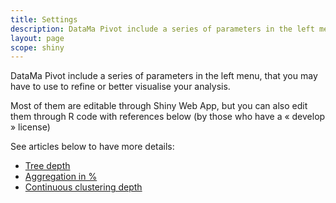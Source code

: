 ```yaml
---
title: Settings
description: DataMa Pivot include a series of parameters in the left menu, that you may have to use to refine or better visualise your analysis.
layout: page
scope: shiny
---
```


DataMa Pivot include a series of parameters in the left menu, that you may have to use to refine or better visualise your analysis.

Most of them are editable through Shiny Web App, but you can also edit them through R code with references below (by those who have a « develop » license)

See articles below to have more details:

* [Tree depth]({{site.url}}/{{site.baseurl}}/core_app/pivot/web_application/menu/settings/tree_depth)
* [Aggregation in %]({{site.url}}/{{site.baseurl}}/core_app/pivot/web_application/menu/settings/aggregation_in_percent)
* [Continuous clustering depth]({{site.url}}/{{site.baseurl}}/core_app/pivot/web_application/menu/settings/continuous_clustering_depth)
